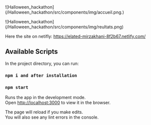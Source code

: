![Halloween_hackathon] (/Halloween_hackathon/src/components/img/accueil.png.)

![Halloween_hackathon] (/Halloween_hackathon/src/components/img/reultats.png)

Here the site on netifly:
https://elated-mirzakhani-8f2b67.netlify.com/

## Available Scripts

In the project directory, you can run:

### `npm i and after installation`

### `npm start`

Runs the app in the development mode.<br />
Open [http://localhost:3000](http://localhost:3000) to view it in the browser.

The page will reload if you make edits.<br />
You will also see any lint errors in the console.


